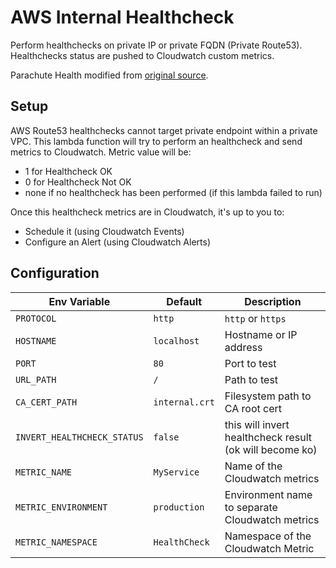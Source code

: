 # AWS Internal Healthcheck

Perform healthchecks on private IP or private FQDN (Private Route53). Healthchecks status are pushed to Cloudwatch custom metrics.

Parachute Health modified from [original source](https://github.com/Sparklane/aws-internal-healthcheck).

## Setup

AWS Route53 healthchecks cannot target private endpoint within a private VPC. This lambda function will try to perform an healthcheck and send metrics to Cloudwatch. Metric value will be:
* 1 for Healthcheck OK
* 0 for Healthcheck Not OK
* none if no healthcheck has been performed (if this lambda failed to run)

Once this healthcheck metrics are in Cloudwatch, it's up to you to:
* Schedule it (using Cloudwatch Events)
* Configure an Alert (using Cloudwatch Alerts)

## Configuration

| Env Variable | Default | Description |
|----------|---------|-------------|
|`PROTOCOL` | `http` | `http` or `https` |
|`HOSTNAME` | `localhost` | Hostname or IP address |
|`PORT` | `80` | Port to test |
|`URL_PATH` | `/` | Path to test | 
|`CA_CERT_PATH` | `internal.crt` | Filesystem path to CA root cert |
|`INVERT_HEALTHCHECK_STATUS` | `false` | this will invert healthcheck result (ok will become ko) |
|`METRIC_NAME` | `MyService` | Name of the Cloudwatch metrics |
|`METRIC_ENVIRONMENT` | `production` | Environment name to separate Cloudwatch metrics |
|`METRIC_NAMESPACE` | `HealthCheck` | Namespace of the Cloudwatch Metric |
